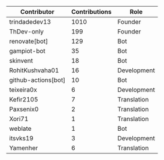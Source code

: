 | Contributor | Contributions | Role |
| ------------ | -------------- | ---- |
| trindadedev13 | 1010 | Founder |
| ThDev-only | 199 | Founder |
| renovate[bot] | 129 | Bot |
| gampiot-bot | 35 | Bot |
| skinvent | 18 | Bot |
| RohitKushvaha01 | 16 | Development |
| github-actions[bot] | 10 | Bot |
| teixeira0x | 6 | Development |
| Kefir2105 | 7 | Translation |
| Paxsenix0 | 2 | Translation |
| Xori71 | 1 | Translation |
| weblate | 1 | Bot |
| itsvks19 | 3 | Development |
| Yamenher | 6 | Translation |
